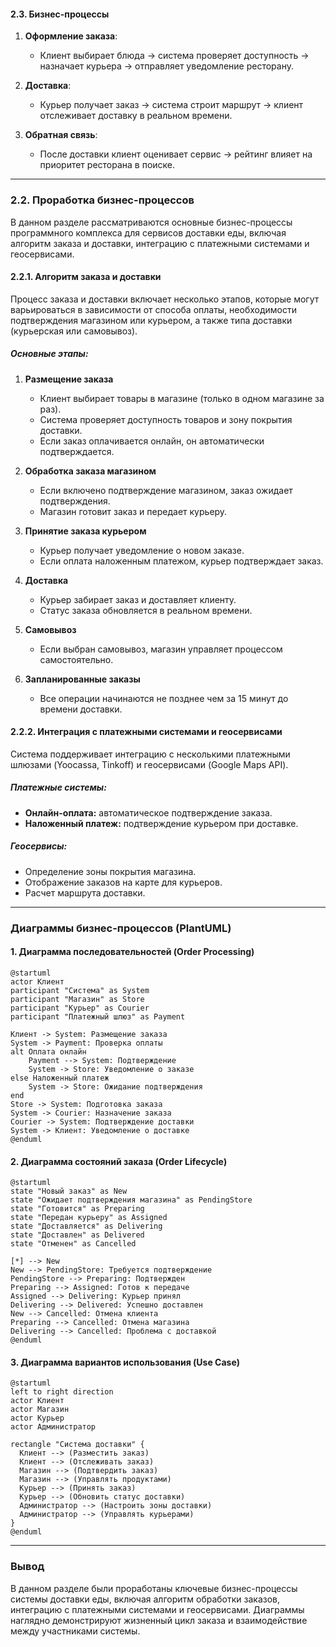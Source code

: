 #### **2.3. Бизнес-процессы**  
1. **Оформление заказа**:  
   - Клиент выбирает блюда → система проверяет доступность → назначает курьера → отправляет уведомление ресторану.  

2. **Доставка**:  
   - Курьер получает заказ → система строит маршрут → клиент отслеживает доставку в реальном времени.  

3. **Обратная связь**:  
   - После доставки клиент оценивает сервис → рейтинг влияет на приоритет ресторана в поиске.  
---

### **2.2. Проработка бизнес-процессов**  

В данном разделе рассматриваются основные бизнес-процессы программного комплекса для сервисов доставки еды, включая алгоритм заказа и доставки, интеграцию с платежными системами и геосервисами.  

#### **2.2.1. Алгоритм заказа и доставки**  
Процесс заказа и доставки включает несколько этапов, которые могут варьироваться в зависимости от способа оплаты, необходимости подтверждения магазином или курьером, а также типа доставки (курьерская или самовывоз).  

##### **Основные этапы:**  
1. **Размещение заказа**  
   - Клиент выбирает товары в магазине (только в одном магазине за раз).  
   - Система проверяет доступность товаров и зону покрытия доставки.  
   - Если заказ оплачивается онлайн, он автоматически подтверждается.  

2. **Обработка заказа магазином**  
   - Если включено подтверждение магазином, заказ ожидает подтверждения.  
   - Магазин готовит заказ и передает курьеру.  

3. **Принятие заказа курьером**  
   - Курьер получает уведомление о новом заказе.  
   - Если оплата наложенным платежом, курьер подтверждает заказ.  

4. **Доставка**  
   - Курьер забирает заказ и доставляет клиенту.  
   - Статус заказа обновляется в реальном времени.  

5. **Самовывоз**  
   - Если выбран самовывоз, магазин управляет процессом самостоятельно.  

6. **Запланированные заказы**  
   - Все операции начинаются не позднее чем за 15 минут до времени доставки.  

#### **2.2.2. Интеграция с платежными системами и геосервисами**  
Система поддерживает интеграцию с несколькими платежными шлюзами (Yoocassa, Tinkoff) и геосервисами (Google Maps API).  

##### **Платежные системы:**  
- **Онлайн-оплата:** автоматическое подтверждение заказа.  
- **Наложенный платеж:** подтверждение курьером при доставке.  

##### **Геосервисы:**  
- Определение зоны покрытия магазина.  
- Отображение заказов на карте для курьеров.  
- Расчет маршрута доставки.  

---

### **Диаграммы бизнес-процессов (PlantUML)**  

#### **1. Диаграмма последовательностей (Order Processing)**  
```plantuml
@startuml
actor Клиент
participant "Система" as System
participant "Магазин" as Store
participant "Курьер" as Courier
participant "Платежный шлюз" as Payment

Клиент -> System: Размещение заказа
System -> Payment: Проверка оплаты
alt Оплата онлайн
    Payment --> System: Подтверждение
    System -> Store: Уведомление о заказе
else Наложенный платеж
    System -> Store: Ожидание подтверждения
end
Store -> System: Подготовка заказа
System -> Courier: Назначение заказа
Courier -> System: Подтверждение доставки
System -> Клиент: Уведомление о доставке
@enduml
```

#### **2. Диаграмма состояний заказа (Order Lifecycle)**  
```plantuml
@startuml
state "Новый заказ" as New
state "Ожидает подтверждения магазина" as PendingStore
state "Готовится" as Preparing
state "Передан курьеру" as Assigned
state "Доставляется" as Delivering
state "Доставлен" as Delivered
state "Отменен" as Cancelled

[*] --> New
New --> PendingStore: Требуется подтверждение
PendingStore --> Preparing: Подтвержден
Preparing --> Assigned: Готов к передаче
Assigned --> Delivering: Курьер принял
Delivering --> Delivered: Успешно доставлен
New --> Cancelled: Отмена клиента
Preparing --> Cancelled: Отмена магазина
Delivering --> Cancelled: Проблема с доставкой
@enduml
```

#### **3. Диаграмма вариантов использования (Use Case)**  
```plantuml
@startuml
left to right direction
actor Клиент
actor Магазин
actor Курьер
actor Администратор

rectangle "Система доставки" {
  Клиент --> (Разместить заказ)
  Клиент --> (Отслеживать заказ)
  Магазин --> (Подтвердить заказ)
  Магазин --> (Управлять продуктами)
  Курьер --> (Принять заказ)
  Курьер --> (Обновить статус доставки)
  Администратор --> (Настроить зоны доставки)
  Администратор --> (Управлять курьерами)
}
@enduml
```

---

### **Вывод**  
В данном разделе были проработаны ключевые бизнес-процессы системы доставки еды, включая алгоритм обработки заказов, интеграцию с платежными системами и геосервисами. Диаграммы наглядно демонстрируют жизненный цикл заказа и взаимодействие между участниками системы.